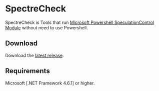 # SpectreCheck

SpectreCheck is Tools that run [Microsoft Powershell SpeculationControl Module](https://support.microsoft.com/en-us/help/4073119/windows-client-guidance-for-it-pros-to-protect-against-speculative-exe) without need to use Powershell.

## Download

Download the [latest release](https://github.com/settachok/SpectreCheck/releases/latest).

## Requirements

Microsoft [.NET Framework 4.6.1] or higher. 
